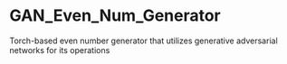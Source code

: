 # GAN_Even_Num_Generator
Torch-based even number generator that utilizes generative adversarial networks for its operations
